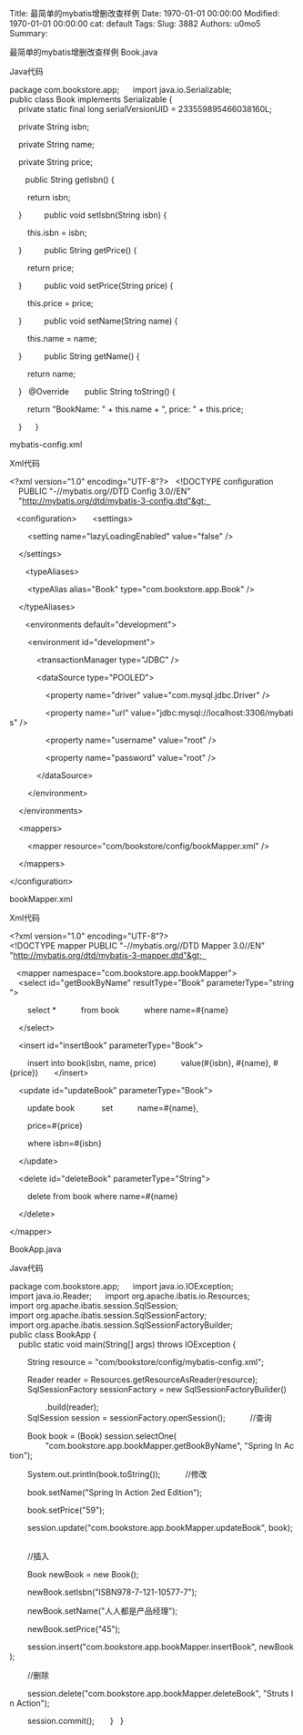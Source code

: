 Title: 最简单的mybatis增删改查样例
Date: 1970-01-01 00:00:00
Modified: 1970-01-01 00:00:00
cat: default
Tags: 
Slug: 3882
Authors: u0mo5 
Summary: 

最简单的mybatis增删改查样例 Book.java 


Java代码  




package com.bookstore.app;  
  
import java.io.Serializable;  
  
public class Book implements Serializable {  
  
    private static final long serialVersionUID = 233559895466038160L;  

    private String isbn;  

    private String name;  

    private String price;  

  
    public String getIsbn() {  

        return isbn;  

    }  
  
    public void setIsbn(String isbn) {  

        this.isbn = isbn;  

    }  
  
    public String getPrice() {  

        return price;  

    }  
  
    public void setPrice(String price) {  

        this.price = price;  

    }  
  
    public void setName(String name) {  

        this.name = name;  

    }  
  
    public String getName() {  

        return name;  

    }  
@Override  
    public String toString() {  

        return "BookName: " + this.name + ", price: " + this.price;  

    }  
  
}  




mybatis-config.xml 


Xml代码  




&lt;?xml version="1.0" encoding="UTF-8"?&gt;  
&lt;!DOCTYPE configuration  
    PUBLIC "-//mybatis.org//DTD Config 3.0//EN"  
    "http://mybatis.org/dtd/mybatis-3-config.dtd"&gt;  

  
&lt;configuration&gt;  
    &lt;settings&gt;  

        &lt;setting name="lazyLoadingEnabled" value="false" /&gt;  

    &lt;/settings&gt;  

  
    &lt;typeAliases&gt;  

        &lt;typeAlias alias="Book" type="com.bookstore.app.Book" /&gt;  

    &lt;/typeAliases&gt;  

  
    &lt;environments default="development"&gt;  

        &lt;environment id="development"&gt;  

            &lt;transactionManager type="JDBC" /&gt;  

            &lt;dataSource type="POOLED"&gt;  

                &lt;property name="driver" value="com.mysql.jdbc.Driver" /&gt;  

                &lt;property name="url" value="jdbc:mysql://localhost:3306/mybatis" /&gt;  

                &lt;property name="username" value="root" /&gt;  

                &lt;property name="password" value="root" /&gt;  

            &lt;/dataSource&gt;  

        &lt;/environment&gt;  

    &lt;/environments&gt;  

    &lt;mappers&gt;  

        &lt;mapper resource="com/bookstore/config/bookMapper.xml" /&gt;  

    &lt;/mappers&gt;  

&lt;/configuration&gt;  




bookMapper.xml 


Xml代码  




&lt;?xml version="1.0" encoding="UTF-8"?&gt;  
&lt;!DOCTYPE mapper PUBLIC "-//mybatis.org//DTD Mapper 3.0//EN"   
"http://mybatis.org/dtd/mybatis-3-mapper.dtd"&gt;  

  
&lt;mapper namespace="com.bookstore.app.bookMapper"&gt;  
    &lt;select id="getBookByName" resultType="Book" parameterType="string"&gt;  

        select *  
        from book  
        where name=#{name}  

    &lt;/select&gt;  

    &lt;insert id="insertBook" parameterType="Book"&gt;  

        insert into book(isbn, name, price)  
        value(#{isbn}, #{name}, #{price})  
    &lt;/insert&gt;  

    &lt;update id="updateBook" parameterType="Book"&gt;  

        update book   
        set  
        name=#{name},  

        price=#{price}  

        where isbn=#{isbn}  

    &lt;/update&gt;  

    &lt;delete id="deleteBook" parameterType="String"&gt;  

        delete from book where name=#{name}       

    &lt;/delete&gt;  

&lt;/mapper&gt;  




BookApp.java 


Java代码  




package com.bookstore.app;  
  
import java.io.IOException;  
import java.io.Reader;  
  
import org.apache.ibatis.io.Resources;  
import org.apache.ibatis.session.SqlSession;  
import org.apache.ibatis.session.SqlSessionFactory;  
import org.apache.ibatis.session.SqlSessionFactoryBuilder;  
  
public class BookApp {  
    public static void main(String[] args) throws IOException {  

        String resource = "com/bookstore/config/mybatis-config.xml";  

        Reader reader = Resources.getResourceAsReader(resource);  
        SqlSessionFactory sessionFactory = new SqlSessionFactoryBuilder()  

                .build(reader);  
        SqlSession session = sessionFactory.openSession();  
        //查询  

        Book book = (Book) session.selectOne(  
                "com.bookstore.app.bookMapper.getBookByName", "Spring In Action");  

        System.out.println(book.toString());  
        //修改  

        book.setName("Spring In Action 2ed Edition");  

        book.setPrice("59");  

        session.update("com.bookstore.app.bookMapper.updateBook", book);  

        //插入  

        Book newBook = new Book();  

        newBook.setIsbn("ISBN978-7-121-10577-7");  

        newBook.setName("人人都是产品经理");  

        newBook.setPrice("45");  

        session.insert("com.bookstore.app.bookMapper.insertBook", newBook);  

        //删除  

        session.delete("com.bookstore.app.bookMapper.deleteBook", "Struts In Action");  

        session.commit();  
    }  
}  




